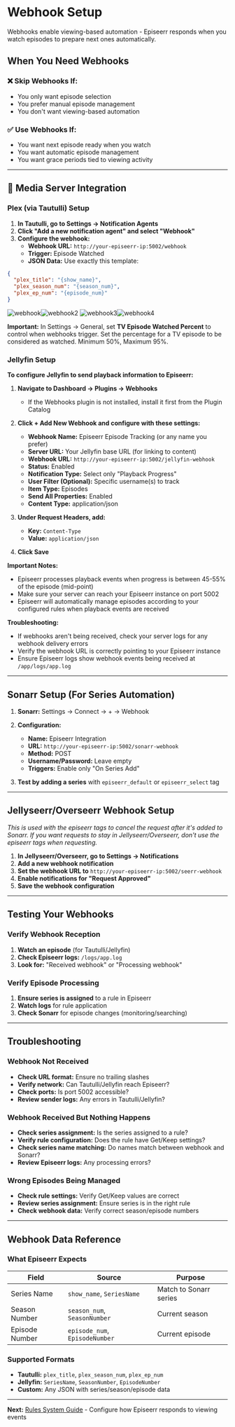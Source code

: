 # Webhook Setup

Webhooks enable viewing-based automation - Episeerr responds when you watch episodes to prepare next ones automatically.

## When You Need Webhooks

### ❌ **Skip Webhooks If:**
- You only want episode selection
- You prefer manual episode management
- You don't want viewing-based automation

### ✅ **Use Webhooks If:**
- You want next episode ready when you watch
- You want automatic episode management
- You want grace periods tied to viewing activity

---

## 🔗 Media Server Integration

### Plex (via Tautulli) Setup

1. **In Tautulli, go to Settings → Notification Agents**
2. **Click "Add a new notification agent" and select "Webhook"**
3. **Configure the webhook:**
   - **Webhook URL:** `http://your-episeerr-ip:5002/webhook`
   - **Trigger:** Episode Watched
   - **JSON Data:** Use exactly this template:

```json
{
  "plex_title": "{show_name}",
  "plex_season_num": "{season_num}",
  "plex_ep_num": "{episode_num}"
}
```

![webhook](https://github.com/Vansmak/OCDarr/assets/16037573/cf0db503-d730-4a9c-b83e-2d21a3430ece)![webhook2](https://github.com/Vansmak/OCDarr/assets/16037573/45be66c2-1869-49c1-8074-9081ed7c913b)
![webhook3](https://github.com/Vansmak/OCDarr/assets/16037573/24f02a75-2100-4b2a-9137-ce1e68803d1f)![webhook4](https://github.com/Vansmak/OCDarr/assets/16037573/f82198fc-e4c4-40ec-a9c7-551b2d8cdccd)

**Important:** In Settings → General, set **TV Episode Watched Percent** to control when webhooks trigger. Set the percentage for a TV episode to be considered as watched. Minimum 50%, Maximum 95%.

### Jellyfin Setup

**To configure Jellyfin to send playback information to Episeerr:**

1. **Navigate to Dashboard → Plugins → Webhooks**
   - If the Webhooks plugin is not installed, install it first from the Plugin Catalog

2. **Click + Add New Webhook and configure with these settings:**
   - **Webhook Name:** Episeerr Episode Tracking (or any name you prefer)
   - **Server URL:** Your Jellyfin base URL (for linking to content)
   - **Webhook URL:** `http://your-episeerr-ip:5002/jellyfin-webhook`
   - **Status:** Enabled
   - **Notification Type:** Select only "Playback Progress"
   - **User Filter (Optional):** Specific username(s) to track
   - **Item Type:** Episodes
   - **Send All Properties:** Enabled
   - **Content Type:** application/json

3. **Under Request Headers, add:**
   - **Key:** `Content-Type`
   - **Value:** `application/json`

4. **Click Save**

**Important Notes:**
- Episeerr processes playback events when progress is between 45-55% of the episode (mid-point)
- Make sure your server can reach your Episeerr instance on port 5002
- Episeerr will automatically manage episodes according to your configured rules when playback events are received

**Troubleshooting:**
- If webhooks aren't being received, check your server logs for any webhook delivery errors
- Verify the webhook URL is correctly pointing to your Episeerr instance
- Ensure Episeerr logs show webhook events being received at `/app/logs/app.log`

---

## Sonarr Setup (For Series Automation)

1. **Sonarr:** Settings → Connect → + → Webhook
2. **Configuration:**
   - **Name:** Episeerr Integration
   - **URL:** `http://your-episeerr-ip:5002/sonarr-webhook`
   - **Method:** POST
   - **Username/Password:** Leave empty
   - **Triggers:** Enable only "On Series Add"

3. **Test by adding a series** with `episeerr_default` or `episeerr_select` tag

---

## Jellyseerr/Overseerr Webhook Setup

*This is used with the episeerr tags to cancel the request after it's added to Sonarr. If you want requests to stay in Jellyseerr/Overseerr, don't use the episeerr tags when requesting.*

1. **In Jellyseerr/Overseerr, go to Settings → Notifications**
2. **Add a new webhook notification**
3. **Set the webhook URL to** `http://your-episeerr-ip:5002/seerr-webhook`
4. **Enable notifications for "Request Approved"**
5. **Save the webhook configuration**

---

## Testing Your Webhooks

### Verify Webhook Reception
1. **Watch an episode** (for Tautulli/Jellyfin)
2. **Check Episeerr logs:** `/logs/app.log`
3. **Look for:** "Received webhook" or "Processing webhook"

### Verify Episode Processing
1. **Ensure series is assigned** to a rule in Episeerr
2. **Watch logs** for rule application
3. **Check Sonarr** for episode changes (monitoring/searching)

---

## Troubleshooting

### Webhook Not Received
- **Check URL format:** Ensure no trailing slashes
- **Verify network:** Can Tautulli/Jellyfin reach Episeerr?
- **Check ports:** Is port 5002 accessible?
- **Review sender logs:** Any errors in Tautulli/Jellyfin?

### Webhook Received But Nothing Happens
- **Check series assignment:** Is the series assigned to a rule?
- **Verify rule configuration:** Does the rule have Get/Keep settings?
- **Check series name matching:** Do names match between webhook and Sonarr?
- **Review Episeerr logs:** Any processing errors?

### Wrong Episodes Being Managed
- **Check rule settings:** Verify Get/Keep values are correct
- **Review series assignment:** Ensure series is in the right rule
- **Check webhook data:** Verify correct season/episode numbers

---

## Webhook Data Reference

### What Episeerr Expects
| Field | Source | Purpose |
|-------|--------|---------|
| Series Name | `show_name`, `SeriesName` | Match to Sonarr series |
| Season Number | `season_num`, `SeasonNumber` | Current season |
| Episode Number | `episode_num`, `EpisodeNumber` | Current episode |

### Supported Formats
- **Tautulli:** `plex_title`, `plex_season_num`, `plex_ep_num`
- **Jellyfin:** `SeriesName`, `SeasonNumber`, `EpisodeNumber`
- **Custom:** Any JSON with series/season/episode data

---

**Next:** [Rules System Guide](rules-guide.md) - Configure how Episeerr responds to viewing events